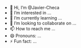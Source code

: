 - 👋 Hi, I’m @Javier-Checa
- 👀 I’m interested in ...
- 🌱 I’m currently learning ...
- 💞️ I’m looking to collaborate on ...
- 📫 How to reach me ...
- 😄 Pronouns: ...
- ⚡ Fun fact: ...

<!---
Javier-Checa/Javier-Checa is a ✨ special ✨ repository because its `README.md` (this file) appears on your GitHub profile.
You can click the Preview link to take a look at your changes.
--->
